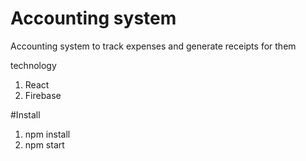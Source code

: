 # Accounting system

Accounting system to track expenses and generate receipts for them

technology
1. React
2. Firebase

#Install
1. npm install
2. npm start
